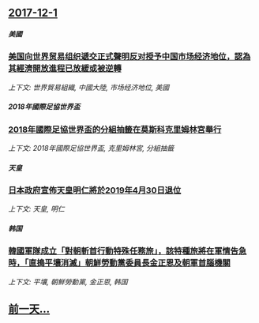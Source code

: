 ## [2017-12-1](/news/2017/12/1/index.md)

##### 美國
### [美国向世界贸易组织遞交正式聲明反对授予中国市场经济地位，認為其經濟開放進程已放緩或被逆轉 ](/news/2017/12/1/美国向世界贸易组织遞交正式聲明反对授予中国市场经济地位-認為其經濟開放進程已放緩或被逆轉.md)
_上下文: 世界貿易組織, 中國大陸, 市场经济地位, 美國_

##### 2018年國際足協世界盃
### [2018年國際足協世界盃的分組抽籤在莫斯科克里姆林宮舉行 ](/news/2017/12/1/2018年國際足協世界盃的分組抽籤在莫斯科克里姆林宮舉行.md)
_上下文: 2018年國際足協世界盃, 克里姆林宮, 分組抽籤_

##### 天皇
### [日本政府宣佈天皇明仁將於2019年4月30日退位 ](/news/2017/12/1/日本政府宣佈天皇明仁將於2019年4月30日退位.md)
_上下文: 天皇, 明仁_

##### 韩国
### [韓國軍隊成立「對朝斬首行動特殊任務旅」，該特種旅將在軍情告急時，「直搗平壤消滅」朝鮮勞動黨委員長金正恩及朝軍首腦機關 ](/news/2017/12/1/韓國軍隊成立-對朝斬首行動特殊任務旅-該特種旅將在軍情告急時-直搗平壤消滅-朝鮮勞動黨委員長金正恩及朝軍首腦機關.md)
_上下文: 平壤, 朝鮮勞動黨, 金正恩, 韩国_

## [前一天...](/news/2017/11/29/index.md)

